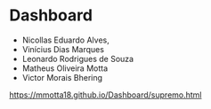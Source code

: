 # Dashboard

- Nicollas Eduardo Alves,
- Vinícius Dias Marques
- Leonardo Rodrigues de Souza
- Matheus Oliveira Motta
- Victor Morais Bhering

https://mmotta18.github.io/Dashboard/supremo.html
